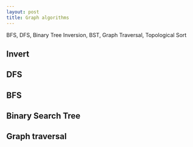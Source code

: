```yaml
---
layout: post
title: Graph algorithms 
---
```


BFS, DFS, Binary Tree Inversion, BST, Graph Traversal, Topological Sort

## Invert 

<script src="https://gist.github.com/selimslab/7e5db0cbd495c661ceb1c11cbcb0f137.js"></script>

## DFS 

<script src="https://gist.github.com/selimslab/b79fcd36a3a837b0e81cae7b7865ede6.js"></script>

## BFS 

<script src="https://gist.github.com/selimslab/fad7e3300ccd4e9d341431d314a75d33.js"></script>

## Binary Search Tree

<script src="https://gist.github.com/selimslab/82efc4fa3c8e76e56a55f220ca7cd31d.js"></script>


## Graph traversal 

<script src="https://gist.github.com/selimslab/19a08da6df682fc08cc4ece4fb01a309.js"></script>
